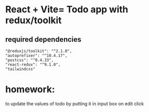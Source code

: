 # React + Vite= Todo app with redux/toolkit

## required dependencies
    "@reduxjs/toolkit": "^2.1.0",
    "autoprefixer": "^10.4.17",
    "postcss": "^8.4.33",
    "react-redux": "^9.1.0",
    "tailwindcss"

# homework: 
to update the values of todo by putting it in input box on edit click